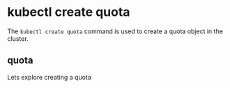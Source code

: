 # kubectl create quota

The `kubectl create quota` command is used to create a quota object in the cluster.

## quota

Lets explore creating a quota

``` shell

```
